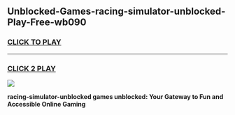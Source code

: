 
## Unblocked-Games-racing-simulator-unblocked-Play-Free-wb090
<h3>
<a href="https://premium76.site?title=racing-simulator-unblocked&ref=18A1">CLICK TO PLAY</a></h3>
<hr>

<h3>
<a href="https://premium76.site?title=racing-simulator-unblocked&ref=18A1">CLICK 2 PLAY</a>
  
</h3>

<a href="https://premium76.site?title=racing-simulator-unblocked&ref=18A1"><img src="https://clearcache.store/games.png"></a>


**racing-simulator-unblocked games unblocked: Your Gateway to Fun and Accessible Online Gaming**
